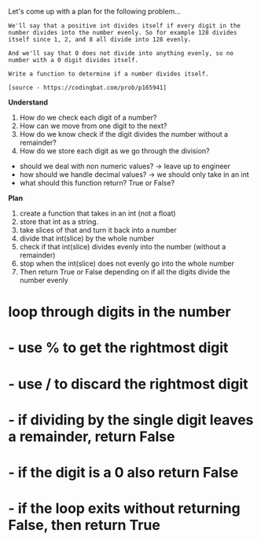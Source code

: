 Let's come up with a plan for the following problem...
```
We'll say that a positive int divides itself if every digit in the number divides into the number evenly. So for example 128 divides itself since 1, 2, and 8 all divide into 128 evenly.

And we'll say that 0 does not divide into anything evenly, so no number with a 0 digit divides itself.

Write a function to determine if a number divides itself.

[source - https://codingbat.com/prob/p165941]
```

**Understand**
1. How do we check each digit of a number?
2. How can we move from one digit to the next?
3. How do we know check if the digit divides the number without a remainder?
4. How do we store each digit as we go through the division?

- should we deal with non numeric values? -> leave up to engineer
- how should we handle decimal values? -> we should only take in an int
- what should this function return? True or False?


**Plan**
1. create a function that takes in an int (not a float)
2. store that int as a string.
3. take slices of that and turn it back into a number
4. divide that int(slice) by the whole number
5. check if that int(slice) divides evenly into the number (without a remainder)
6. stop when the int(slice) does not evenly go into the whole number
7. Then return True or False depending on if all the digits divide the number evenly

# loop through digits in the number
# - use % to get the rightmost digit
# - use / to discard the rightmost digit
# - if dividing by the single digit leaves a remainder, return False
# - if the digit is a 0 also return False

# - if the loop exits without returning False, then return True